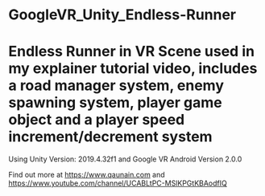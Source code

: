 # GoogleVR_Unity_Endless-Runner
# Endless Runner in VR Scene used in my explainer tutorial video, includes a road manager system, enemy spawning system, player game object and a player speed increment/decrement system

Using Unity Version: 2019.4.32f1 and Google VR Android Version 2.0.0 

Find out more at https://www.qaunain.com and https://www.youtube.com/channel/UCABLtPC-MSlKPGtKBAodfIQ
